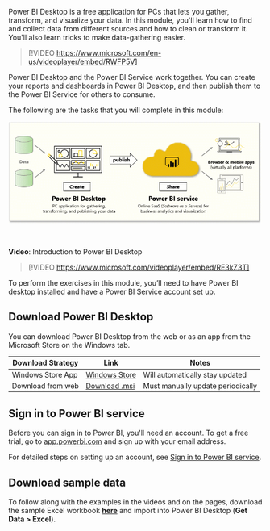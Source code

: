 ﻿Power BI Desktop is a free application for PCs that lets you gather, transform, and visualize your data. In this module, you'll learn how to find and collect data from different sources and how to clean or transform it. You'll also learn tricks to make data-gathering easier.

> [!VIDEO https://www.microsoft.com/en-us/videoplayer/embed/RWFP5V]

Power BI Desktop and the Power BI Service work together. You can create your reports and dashboards in Power BI Desktop, and then publish them to the Power BI Service for others to consume. 

The following are the tasks that you will complete in this module:

![This module includes installing, signing-in, connecting to data, and transforming data.](../media/01-power-bi-desktop-mod-overview.gif)

&nbsp;

**Video**: Introduction to Power BI Desktop

> [!VIDEO https://www.microsoft.com/videoplayer/embed/RE3kZ3T]

To perform the exercises in this module, you’ll need to have Power BI desktop installed and have a Power BI Service account set up. 

## Download Power BI Desktop

You can download Power BI Desktop from the web or as an app from the Microsoft Store on the Windows tab.

| Download Strategy | Link | Notes |
|-------------------|------|-----------------------------------|
| Windows Store App | <a href="https://aka.ms/pbidesktopstore" target="_blank">Windows Store</a>| Will automatically stay updated |
| Download from web | [Download .msi](https://go.microsoft.com/fwlink/?LinkID=521662) | Must manually update periodically |

## Sign in to Power BI service
Before you can sign in to Power BI, you'll need an account. To get a free trial, go to <a href="https://go.microsoft.com/fwlink/?linkid=2101313" target="_blank">app.powerbi.com</a> and sign up with your email address. 

For detailed steps on setting up an account, see [Sign in to Power BI service](/power-bi/consumer/end-user-sign-in).

## Download sample data
To follow along with the examples in the videos and on the pages, download the sample Excel workbook <a href="https://go.microsoft.com/fwlink/?linkid=2114225" target="_blank">**here**</a> and import into Power BI Desktop (**Get Data > Excel**).
